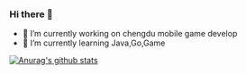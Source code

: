 ### Hi there 👋
- 🔭 I’m currently working on chengdu mobile game develop
- 🌱 I’m currently learning Java,Go,Game

[![Anurag's github stats](https://github-readme-stats.vercel.app/api?username=jzyong)](https://github.com/jzyong/game-server)

<!--
**jzyong/jzyong** is a ✨ _special_ ✨ repository because its `README.md` (this file) appears on your GitHub profile.

Here are some ideas to get you started:

- 🔭 I’m currently working on ...
- 🌱 I’m currently learning ...
- 👯 I’m looking to collaborate on ...
- 🤔 I’m looking for help with ...
- 💬 Ask me about ...
- 📫 How to reach me: ...
- 😄 Pronouns: ...
- ⚡ Fun fact: ...
-->
